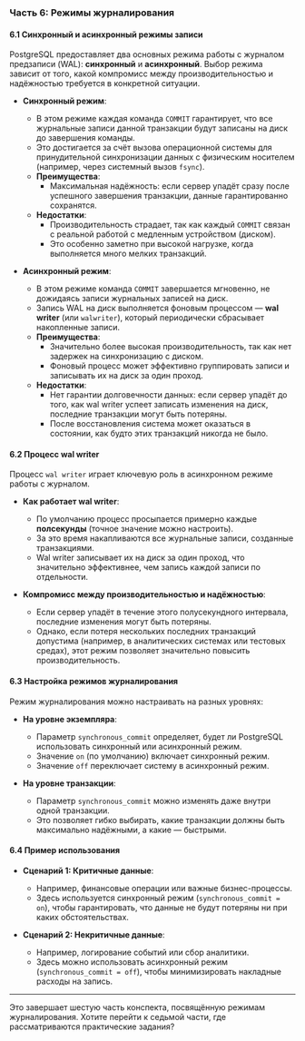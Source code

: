 ### Часть 6: Режимы журналирования

#### 6.1 Синхронный и асинхронный режимы записи
PostgreSQL предоставляет два основных режима работы с журналом предзаписи (WAL): **синхронный** и **асинхронный**. Выбор режима зависит от того, какой компромисс между производительностью и надёжностью требуется в конкретной ситуации.

- **Синхронный режим**:
  - В этом режиме каждая команда `COMMIT` гарантирует, что все журнальные записи данной транзакции будут записаны на диск до завершения команды.
  - Это достигается за счёт вызова операционной системы для принудительной синхронизации данных с физическим носителем (например, через системный вызов `fsync`).
  - **Преимущества**:
    - Максимальная надёжность: если сервер упадёт сразу после успешного завершения транзакции, данные гарантированно сохранятся.
  - **Недостатки**:
    - Производительность страдает, так как каждый `COMMIT` связан с реальной работой с медленным устройством (диском).
    - Это особенно заметно при высокой нагрузке, когда выполняется много мелких транзакций.

- **Асинхронный режим**:
  - В этом режиме команда `COMMIT` завершается мгновенно, не дожидаясь записи журнальных записей на диск.
  - Запись WAL на диск выполняется фоновым процессом — **wal writer** (или `walwriter`), который периодически сбрасывает накопленные записи.
  - **Преимущества**:
    - Значительно более высокая производительность, так как нет задержек на синхронизацию с диском.
    - Фоновый процесс может эффективно группировать записи и записывать их на диск за один проход.
  - **Недостатки**:
    - Нет гарантии долговечности данных: если сервер упадёт до того, как wal writer успеет записать изменения на диск, последние транзакции могут быть потеряны.
    - После восстановления система может оказаться в состоянии, как будто этих транзакций никогда не было.

#### 6.2 Процесс wal writer
Процесс `wal writer` играет ключевую роль в асинхронном режиме работы с журналом.

- **Как работает wal writer**:
  - По умолчанию процесс просыпается примерно каждые **полсекунды** (точное значение можно настроить).
  - За это время накапливаются все журнальные записи, созданные транзакциями.
  - Wal writer записывает их на диск за один проход, что значительно эффективнее, чем запись каждой записи по отдельности.
  
- **Компромисс между производительностью и надёжностью**:
  - Если сервер упадёт в течение этого полусекундного интервала, последние изменения могут быть потеряны.
  - Однако, если потеря нескольких последних транзакций допустима (например, в аналитических системах или тестовых средах), этот режим позволяет значительно повысить производительность.

#### 6.3 Настройка режимов журналирования
Режим журналирования можно настраивать на разных уровнях:

- **На уровне экземпляра**:
  - Параметр `synchronous_commit` определяет, будет ли PostgreSQL использовать синхронный или асинхронный режим.
  - Значение `on` (по умолчанию) включает синхронный режим.
  - Значение `off` переключает систему в асинхронный режим.

- **На уровне транзакции**:
  - Параметр `synchronous_commit` можно изменять даже внутри одной транзакции.
  - Это позволяет гибко выбирать, какие транзакции должны быть максимально надёжными, а какие — быстрыми.

#### 6.4 Пример использования
- **Сценарий 1: Критичные данные**:
  - Например, финансовые операции или важные бизнес-процессы.
  - Здесь используется синхронный режим (`synchronous_commit = on`), чтобы гарантировать, что данные не будут потеряны ни при каких обстоятельствах.

- **Сценарий 2: Некритичные данные**:
  - Например, логирование событий или сбор аналитики.
  - Здесь можно использовать асинхронный режим (`synchronous_commit = off`), чтобы минимизировать накладные расходы на запись.

---

Это завершает шестую часть конспекта, посвящённую режимам журналирования. Хотите перейти к седьмой части, где рассматриваются практические задания?